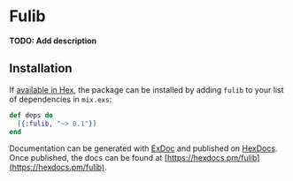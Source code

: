 # Fulib

**TODO: Add description**

## Installation

If [available in Hex](https://hex.pm/docs/publish), the package can be installed
by adding `fulib` to your list of dependencies in `mix.exs`:

```elixir
def deps do
  [{:fulib, "~> 0.1"}]
end
```

Documentation can be generated with [ExDoc](https://github.com/elixir-lang/ex_doc)
and published on [HexDocs](https://hexdocs.pm). Once published, the docs can
be found at [https://hexdocs.pm/fulib](https://hexdocs.pm/fulib).

